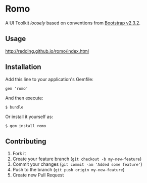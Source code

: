 # Romo

A UI Toolkit _loosely_ based on conventions from [Bootstrap v2.3.2](http://getbootstrap.com/2.3.2/index.html).

## Usage

http://redding.github.io/romo/index.html

## Installation

Add this line to your application's Gemfile:

    gem 'romo'

And then execute:

    $ bundle

Or install it yourself as:

    $ gem install romo

## Contributing

1. Fork it
2. Create your feature branch (`git checkout -b my-new-feature`)
3. Commit your changes (`git commit -am 'Added some feature'`)
4. Push to the branch (`git push origin my-new-feature`)
5. Create new Pull Request

